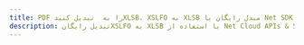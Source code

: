 ---title: PDF را به  تبدیل کنیدXLSB، XSLFO به XLSB مبدل رایگان یا Net SDKdescription: تبدیل رایگانXSLFO به XLSB با استفاده از Net Cloud APIs & SDK همچنین اسناد PDF را در Cloud ایجاد، ویرایش و رندر کنید.---